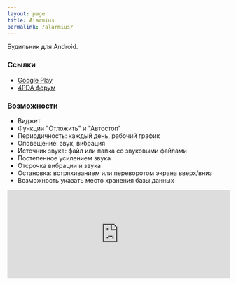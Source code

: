 ```yaml
---
layout: page
title: Alarmius
permalink: /alarmius/
---
```


Будильник для Android.

### Ссылки
* <a href="https://play.google.com/store/apps/details?id=com.gmail.sikambr.alarmius">Google Play</a>
* <a href="http://4pda.ru/forum/index.php?showtopic=610308">4PDA форум</a>

### Возможности
* Виджет
* Функции "Отложить" и "Автостоп"
* Периодичность: каждый день, рабочий график
* Оповещение: звук, вибрация
* Источник звука: файл или папка со звуковыми файлами
* Постепенное усилением звука
* Отсрочка вибрации и звука
* Остановка: встряхиванием или переворотом экрана вверх/вниз
* Возможность указать место хранения базы данных

<iframe frameborder="0" allowtransparency="true" scrolling="no" src="https://money.yandex.ru/embed/donate.xml?account=410012759058844&quickpay=donate&payment-type-choice=on&default-sum=128&targets=%D0%9F%D0%BE%D0%B4%D0%B4%D0%B5%D1%80%D0%B6%D0%B0%D1%82%D1%8C+%D0%BF%D1%80%D0%BE%D0%B5%D0%BA%D1%82+Alarmius&target-visibility=on&project-name=Alarmius&project-site=&button-text=05&comment=on&hint=%D0%BC%D0%BE%D0%B6%D0%B5%D1%82%D0%B5+%D0%BE%D1%81%D1%82%D0%B0%D0%B2%D0%B8%D1%82%D1%8C+%D0%BA%D0%BE%D0%BC%D0%BC%D0%B5%D0%BD%D1%82%D0%B0%D1%80%D0%B8%D0%B9&successURL=" width="508" height="201"></iframe>

